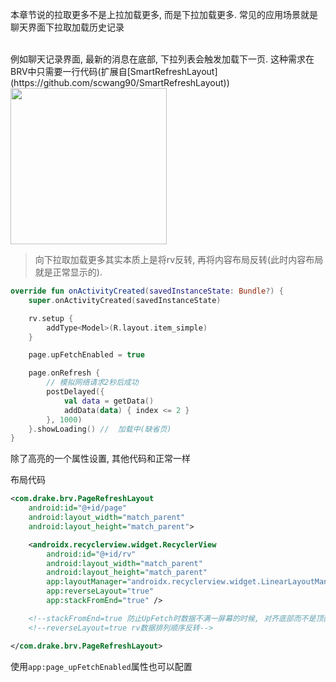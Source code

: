 本章节说的拉取更多不是上拉加载更多, 而是下拉加载更多. 常见的应用场景就是聊天界面下拉取加载历史记录

<br>
例如聊天记录界面, 最新的消息在底部, 下拉列表会触发加载下一页. 这种需求在BRV中只需要一行代码(扩展自[SmartRefreshLayout](https://github.com/scwang90/SmartRefreshLayout))

<br>

<img src="https://i.loli.net/2021/08/14/J9ZEOlKGHsQygwV.gif" width="250"/>

> 向下拉取加载更多其实本质上是将rv反转, 再将内容布局反转(此时内容布局就是正常显示的).

```kotlin hl_lines="8"
override fun onActivityCreated(savedInstanceState: Bundle?) {
    super.onActivityCreated(savedInstanceState)

    rv.setup {
        addType<Model>(R.layout.item_simple)
    }

    page.upFetchEnabled = true

    page.onRefresh {
        // 模拟网络请求2秒后成功
        postDelayed({
            val data = getData()
            addData(data) { index <= 2 }
        }, 1000)
    }.showLoading() //  加载中(缺省页)
}
```
除了高亮的一个属性设置, 其他代码和正常一样

布局代码

```xml
<com.drake.brv.PageRefreshLayout
    android:id="@+id/page"
    android:layout_width="match_parent"
    android:layout_height="match_parent">

    <androidx.recyclerview.widget.RecyclerView
        android:id="@+id/rv"
        android:layout_width="match_parent"
        android:layout_height="match_parent"
        app:layoutManager="androidx.recyclerview.widget.LinearLayoutManager"
        app:reverseLayout="true"
        app:stackFromEnd="true" />

    <!--stackFromEnd=true 防止UpFetch时数据不满一屏幕的时候, 对齐底部而不是顶部-->
    <!--reverseLayout=true rv数据排列顺序反转-->

</com.drake.brv.PageRefreshLayout>
```

使用`app:page_upFetchEnabled`属性也可以配置